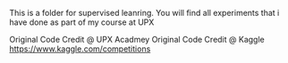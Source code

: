 This is a folder for supervised leanring. You will find all experiments that i have done as part of my course at UPX 

Original Code Credit @ UPX Acadmey
Original Code Credit @ Kaggle 
https://www.kaggle.com/competitions
